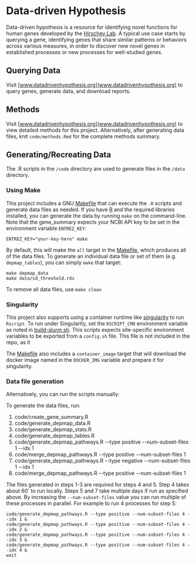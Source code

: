 # Data-driven Hypothesis

Data-driven hypothesis is a resource for identifying novel functions for human genes developed by the [Hirschey Lab](www.hirscheylab.org). A typical use case starts by querying a gene, identifying genes that share similar patterns or behaviors across various measures, in order to discover new novel genes in established processes or new processes for well-studied genes.

## Querying Data

Visit [www.datadrivenhypothesis.org](www.datadrivenhypothesis.org) to query genes, generate data, and download reports.

## Methods

Visit [www.datadrivenhypothesis.org](www.datadrivenhypothesis.org) to view detailed methods for this project. Alternatively, after generating data files, knit `code/methods.Rmd` for the complete methods summary.

## Generating/Recreating Data

The .R scripts in the `/code` directory are used to generate files in the `/data` directory.

### Using Make

This project includes a GNU [Makefile](https://www.gnu.org/software/make/manual/html_node/Introduction.html) that can execute the `.R` scripts and generate data files as needed. If you have [R](https://www.r-project.org) and the required libraries installed, you can generate the data by running `make` on the command-line. Note that the gene\_summary expects your NCBI API key to be set in the environment variable `ENTREZ_KEY`:

```
ENTREZ_KEY="your-key-here" make
```

By default, this will make the `all` target in the [Makefile](Makefile), which produces all of the data files. To generate an individual data file or set of them (e.g. `depmap_tables`), you can simply `make` that target:

```
make depmap_data
make data/sd_threshold.rds
```

To remove all data files, use `make clean`

### Singularity

This project also supports using a container runtime like [singularity](https://sylabs.io/singularity/) to run `Rscript`. To run under Singularity, set the `RSCRIPT_CMD` environment variable as noted in [build-slurm.sh](build-slurm.sh). This scripts expects site-specific environment variables to be exported from a `config.sh` file. This file is not included in the repo, as it

The [Makefile](Makefile) also includes a `container_image` target that will download the docker image named in the `DOCKER_IMG` variable and prepare it for singularity.

### Data file generation

Alternatively, you can run the scripts manually:

To generate the data files, run:
1. code/create_gene_summary.R
2. code/generate_depmap_data.R
3. code/generate_depmap_stats.R
4. code/generate_depmap_tables.R
5. code/generate_depmap_pathways.R --type positive --num-subset-files 1 --idx 1
6. code/merge_depmap_pathways.R --type positive --num-subset-files 1
7. code/generate_depmap_pathways.R --type negative --num-subset-files 1 --idx 1
8. code/merge_depmap_pathways.R --type positive --num-subset-files 1

The files generated in steps 1-3 are required for steps 4 and 5. Step 4 takes about 60' to run locally. Steps 5 and 7 take multiple days if run as specified above. By increasing the `--num-subset-files` value you can run multiple of these processes in parallel. For example to run 4 processes for step 5:
```
code/generate_depmap_pathways.R --type positive --num-subset-files 4 --idx 1 &
code/generate_depmap_pathways.R --type positive --num-subset-files 4 --idx 2 &
code/generate_depmap_pathways.R --type positive --num-subset-files 4 --idx 3 & 
code/generate_depmap_pathways.R --type positive --num-subset-files 4 --idx 4 &
wait
```

